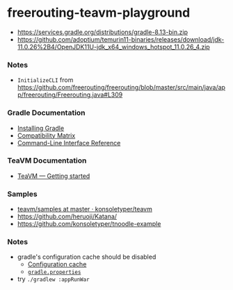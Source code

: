 freerouting-teavm-playground
============================
- https://services.gradle.org/distributions/gradle-8.13-bin.zip
- https://github.com/adoptium/temurin11-binaries/releases/download/jdk-11.0.26%2B4/OpenJDK11U-jdk_x64_windows_hotspot_11.0.26_4.zip

### Notes
- `InitializeCLI` from https://github.com/freerouting/freerouting/blob/master/src/main/java/app/freerouting/Freerouting.java#L309

### Gradle Documentation
- [Installing Gradle](https://docs.gradle.org/current/userguide/installation.html#ex-installing-manually)
- [Compatibility Matrix](https://docs.gradle.org/current/userguide/compatibility.html#compatibility)
- [Command-Line Interface Reference](https://docs.gradle.org/current/userguide/command_line_interface.html)

### TeaVM Documentation
- [TeaVM — Getting started](https://teavm.org/docs/intro/getting-started.html)

### Samples
- [teavm/samples at master · konsoletyper/teavm](https://github.com/konsoletyper/teavm/tree/master/samples)
- https://github.com/heruoji/Katana/
- https://github.com/konsoletyper/tnoodle-example


### Notes
- gradle's configuration cache should be disabled
  - [Configuration cache](https://docs.gradle.org/8.13/userguide/configuration_cache.html#config_cache:usage)
  - [`gradle.properties`](./gradle.properties)
- try `./gradlew :appRunWar`
